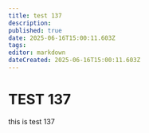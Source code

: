 ```yaml
---
title: test 137
description: 
published: true
date: 2025-06-16T15:00:11.603Z
tags: 
editor: markdown
dateCreated: 2025-06-16T15:00:11.603Z
---
```


# TEST 137
this is test 137
